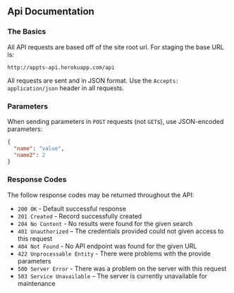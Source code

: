 ## Api Documentation

### The Basics

All API requests are based off of the site root url. For staging the base URL is:

```
http://appts-api.herokuapp.com/api
```

All requests are sent and in JSON format. Use the `Accepts: application/json` header in all requests.

### Parameters

When sending parameters in `POST` requests (not `GET`s), use JSON-encoded parameters:

```json
{
  "name": "value",
  "name2": 2
}
```

### Response Codes

The follow response codes may be returned throughout the API:

* `200 OK` - Default successful response
* `201 Created` - Record successfully created
* `204 No Content` - No results were found for the given search
* `401 Unauthorized` – The credentials provided could not given access to this request
* `404 Not Found` - No API endpoint was found for the given URL
* `422 Unprocessable Entity` - There were problems with the provide parameters
* `500 Server Error` - There was a problem on the server with this request
* `503 Service Unavailable` – The server is currently unavailable for maintenance